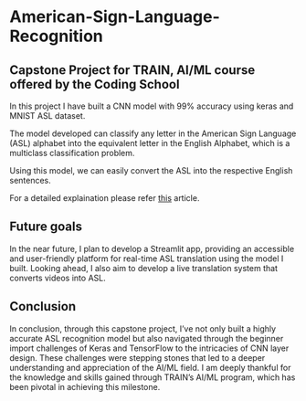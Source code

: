 # American-Sign-Language-Recognition

## Capstone Project for TRAIN, AI/ML course offered by the Coding School
In this project I have built a CNN model with 99% accuracy using keras and MNIST ASL dataset.

The model developed can classify any letter in the American Sign Language (ASL) alphabet into the equivalent letter in the English Alphabet, which is a multiclass classification problem.

Using this model, we can easily convert the ASL into the respective English sentences.

For a detailed explaination please refer [this]([https://towardsdatascience.com/sign-language-to-text-using-deep-learning-7f9c8018c593](https://medium.com/@siriapps3/american-sign-language-recognition-cnn-model-5f6ab6d64ba1)) article.

## Future goals
In the near future, I plan to develop a Streamlit app, providing an accessible and user-friendly platform for real-time ASL translation using the model I built. Looking ahead, I also aim to develop a live translation system that converts videos into ASL.

## Conclusion
In conclusion, through this capstone project, I’ve not only built a highly accurate ASL recognition model but also navigated through the beginner import challenges of Keras and TensorFlow to the intricacies of CNN layer design. These challenges were stepping stones that led to a deeper understanding and appreciation of the AI/ML field. I am deeply thankful for the knowledge and skills gained through TRAIN’s AI/ML program, which has been pivotal in achieving this milestone.
